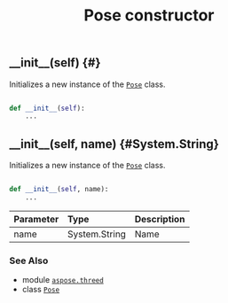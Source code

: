 ﻿---
title: Pose constructor
second_title: Aspose.3D for Python via .NET API References
description: 
type: docs
weight: 10
url: /python-net/aspose.threed/pose/__init__/
is_root: false
---

## \_\_init\_\_(self) {#}

Initializes a new instance of the [`Pose`](/3d/python-net/aspose.threed/pose) class.



```python

def __init__(self):
    ...
```




## \_\_init\_\_(self, name) {#System.String}

Initializes a new instance of the [`Pose`](/3d/python-net/aspose.threed/pose) class.



```python

def __init__(self, name):
    ...
```


| Parameter | Type | Description |
| :- | :- | :- |
| name | System.String | Name |



### See Also
* module [`aspose.threed`](../../)
* class [`Pose`](/3d/python-net/aspose.threed/pose)
